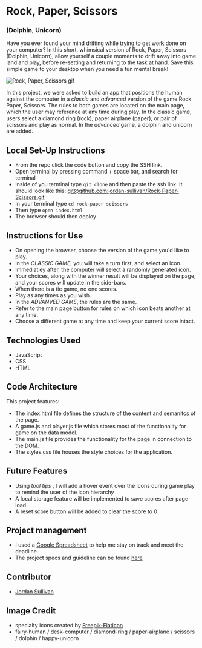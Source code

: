 # Rock, Paper, Scissors

### (Dolphin, Unicorn)

Have you ever found your mind drifting while trying to get work done on your computer? In this short, whimsical version of Rock, Paper, Scissors (Dolphin, Unicorn), allow yourself a couple moments to drift away into game land and play, before re-setting and returning to the task at hand. Save this simple game to your desktop when you need a fun mental break!

![Rock, Paper, Scissors gif](https://media.giphy.com/media/7Q7USfIE1XJpHO1aGP/giphy.gif)

In this project, we were asked to build an app that positions the human against the computer in a _classic_ and _advanced_ version of the game Rock Paper, Scissors. The rules to both games are located on the main page, which the user may reference at any time during play. In the classic game, users select a diamond ring (rock), paper airplane (paper), or pair of scissors and play as normal. In the _advanced_ game, a dolphin and unicorn are added.

## Local Set-Up Instructions

- From the repo click the code button and copy the SSH link.
- Open terminal by pressing command + space bar, and search for terminal
- Inside of you terminal type `git clone` and then paste the ssh link. It should look like this: [git@github.com:jordan-sullivan/Rock-Paper-Scissors.git](https://github.com/jordan-sullivan/Rock-Paper-Scissors)
- In your terminal type `cd rock-paper-scissors`
- Then type `open index.html`
- The browser should then deploy

## Instructions for Use

- On opening the browser, choose the version of the game you'd like to play.
- In the _CLASSIC GAME_, you will take a turn first, and select an icon.
- Immediatley after, the computer will select a randomly generated icon.
- Your choices, along with the winner result will be displayed on the page, and your scores will update in the side-bars.
- When there is a tie game, no one scores.
- Play as any times as you wish.
- In the _ADVANVED GAME_, the rules are the same.
- Refer to the main page button for rules on which icon beats another at any time.
- Choose a different game at any time and keep your current score intact.

## Technologies Used

- JavaScript
- CSS
- HTML

## Code Architecture

This project features:

- The index.html file defines the structure of the content and semanitcs of the page.
- A game.js and player.js file which stores most of the functionality for game on the data model.
- The main.js file provides the functionality for the page in connection to the DOM.
- The styles.css file houses the style choices for the application.

## Future Features

- Using _tool tips_ , I will add a hover event over the icons during game play to remind the user of the icon hierarchy
- A local storage feature will be implemented to save scores after page load
- A reset score button will be added to clear the score to 0

## Project management

- I used a [Google Spreadsheet](https://docs.google.com/spreadsheets/d/1xMrN91yreKphEQNtqLxi_6A7GXzYpAHfBB5SeMVoJE0/edit#gid=0) to help me stay on track and meet the deadline.
- The project specs and guideline can be found [here](https://frontend.turing.edu/projects/module-1/rock-paper-scissors-solo.html)

## Contributor

- [Jordan Sullivan](https://github.com/jordan-sullivan)

## Image Credit

- specialty icons created by [Freepik-Flaticon](https://www.flaticon.com/authors/freepik)
- fairy-human / desk-computer / diamond-ring / paper-airplane / scissors / dolphin / happy-unicorn
